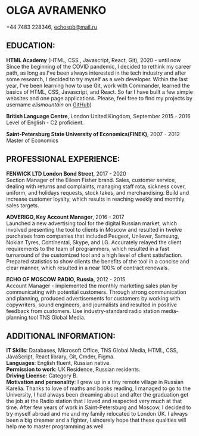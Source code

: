 **OLGA AVRAMENKO**
==============
+44 7483 228346,
<echospb@mail.ru>

EDUCATION:
----------
**HTML Academy** (HTML, CSS , Javascript, React, Git), 2020 - until now       
Since the beginning of the COVID pandemic, I decided to rethink my career path, as long as I've been always interested in the tech industry and after some research, I decided to try myself as a web developer. Within the last year, I've been learning how to use Git, work with Commander, learned the basics of HTML, CSS, Javascript, and React. So far I have built a few simple websites and one page applications. Please, feel free to find my projects by username  *elismountain* on [GitHub](https://github.com/elismountain))

**British Language Centre**, London United Kingdom, September 2015 - 2016			            
 Level of English - C2  proficient.

**Saint-Petersburg State University of Economics(FINEK)**,  2007 - 2012
Master of Economics   

PROFESSIONAL EXPERIENCE:
------------------------

**FENWICK LTD London Bond Street**, 2017 - 2020  
Section Manager of the Eileen Fisher brand.  Sales, customer service, dealing with returns and complaints, managing staff rota, sickness cover, uniform, and holidays requests, stock takes, and merchandising. Build and increase customer loyalty, which results in reaching weekly and monthly sales targets.

**ADVERIGO, Key Account Manager**, 2016 - 2017  
Launched a new advertising tool for the digital Russian market, which involved presenting the tool to clients in Moscow and resulted in twelve purchases from companies that included Peugeot, Unilever, Samsung, Nokian Tyres, Continental, Skype, and LG.
Accurately relayed the client requirements to the team of programmers, which resulted in a fast turnaround of the customized tool and a high level of client satisfaction. Prepared statistics to show clients the benefits of the tool in a concise and clear manner, which resulted in a near 100% of contract renewals.

**ECHO OF MOSCOW RADIO, Russia**, 2012 - 2015  
Account Manager - implemented the monthly marketing sales plan by communicating with potential customers. Through strong communication and planning, produced advertisements for customers by working with copywriters, sound engineers, and journalists and resulted in positive feedback from customers. Use industry-standard radio station media-planning tool TNS Global Media.

ADDITIONAL INFORMATION:
----------------------
**IT Skills**: Databases, Microsoft Office, TNS Global Media, HTML, CSS, JavaScript, React library, Git, Cmder, Figma.  
**Languages**: English fluent, Russian native.  
**Permission to work**:  UK Residence, Russian residents.  
**Driving License**: Category B.  
**Motivation and personality**:  I grew up in a tiny remote village in Russian Karelia. Thanks to love of maths and books reading, I managed to go to the University, I had always been dreaming about and after the graduation get the job at the Radio station that I loved and respected very much at that time. After few years of work in Saint-Petersburg and Moscow, I decided to try myself abroad and me and my family relocated to London UK. I always been a big dreamer and a fighter, I sincerely hope that these qualities will help me to master programming as well.
